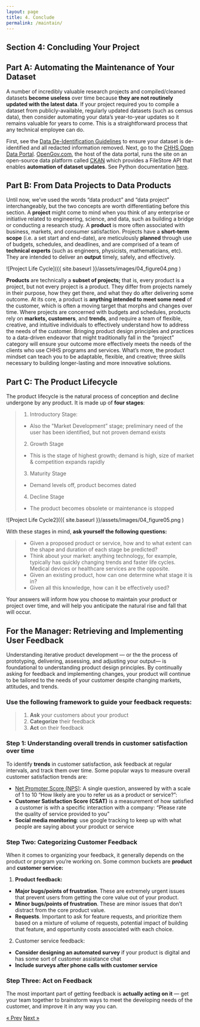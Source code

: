 ```yaml
---
layout: page
title: 4. Conclude
permalink: /maintain/
---
```

## Section 4: Concluding Your Project

## Part A: Automating the Maintenance of Your Dataset

A number of incredibly valuable research projects and compiled/cleaned datasets **become useless** over time because **they are not routinely updated with the latest data**. If your project required you to compile a dataset from publicly-available, regularly updated datasets (such as census data), then consider automating your data’s year-to-year updates so it remains  valuable for years to come. This is a straightforward process that any technical employee can do.

  First, see the [Data De-Identification Guidelines](https://chhsdata.github.io/dataplaybook/documents/CHHS-DDG-V1.0-092316.pdf) to ensure your dataset is de-identified and all redacted information removed. Next, go to the [CHHS Open Data Portal](https://data.chhs.ca.gov/). [OpenGov.com](OpenGov.com), the host of the data portal, runs the site on an open-source data platform called [CKAN](ckan.org) which provides a FileStore API that enables **automation of dataset updates**. See Python documentation [here](https://docs.ckan.org/en/latest/maintaining/filestore.html#filestore-api).

## Part B: From Data Projects to Data Products 

  Until now,  we’ve used the words “data product” and “data project” interchangeably, but the two concepts are worth differentiating before this section. A **project** might come to mind when you think of any enterprise or initiative related to engineering, science, and data, such as building a bridge  or conducting a research study. A **product** is more often associated with business, markets, and consumer satisfaction.
  Projects have a **short-term scope** (i.e. a set start and end-date), are meticulously **planned** through use of budgets, schedules, and deadlines, and are comprised of a team of **technical experts** (such as engineers, physicists, mathematicians, etc). They are intended to deliver an **output** timely, safely, and effectively.

![Project Life Cycle]({{ site.baseurl }}/assets/images/04_figure04.png )

  **Products** are technically a **subset of projects;** that is, every product is a project, but not every project is a product. They differ from projects namely in their purpose, how they get there, and what they do after delivering some outcome. At its core, a product is **anything intended to meet some need** of the customer, which is often a moving target that morphs and changes over time. Where projects are concerned with budgets and schedules, products rely on **markets, customers**, and **trends**, and require a team of flexible, creative, and intuitive individuals to effectively understand how to address the needs of the customer. 
  Bringing product design principles and practices to a data-driven endeavor that might traditionally fall in the “project” category will ensure your outcome more effectively meets the needs of the clients who use CHHS programs and services. What’s more, the product mindset can teach you to be adaptable, flexible, and creative; three skills necessary to building longer-lasting and more innovative solutions. 

## Part C: The Product Lifecycle


The product lifecycle is the natural process of conception and decline undergone by any product. It is made up of **four stages**:

>1. Introductory Stage:
>  * Also the "Market Development” stage; preliminary need of the user has been identified, but not proven demand exists
>2. Growth Stage
>  * This is the stage of highest growth; demand is high, size of market & competition expands rapidly
>3. Maturity Stage
>  * Demand levels off, product becomes dated
>4. Decline Stage
>  * The product becomes obsolete or maintenance is stopped

![Project Life Cycle2]({{ site.baseurl }}/assets/images/04_figure05.png )

With these stages in mind, **ask yourself the following questions:**

>* Given a proposed product or service, how and to what extent can the shape and duration of each stage be predicted?
>  * Think about your market: anything technology, for example, typically has quickly changing trends and faster life cycles. Medical devices or healthcare services are the opposite.
>* Given an existing product, how can one determine what stage it is in?
>* Given all this knowledge, how can it be effectively used?

Your answers will inform how you choose to maintain your product or project over time, and will help you anticipate the natural rise and fall that will occur. 

## For the Manager: Retrieving and Implementing User Feedback

Understanding iterative product development — or the the process of prototyping, delivering, assessing, and adjusting your output— is foundational to understanding product design principles. By continually asking for feedback and implementing changes, your product will continue to be tailored to the needs of  your customer despite changing markets, attitudes, and trends. 

### Use the following framework to guide your feedback requests:

>1. **Ask** your customers about your product
>2. **Categorize** their feedback
>3. **Act** on their feedback

### Step 1: Understanding overall trends in customer satisfaction over time

To identify **trends** in customer satisfaction, ask feedback at regular intervals, and track them over time. 
Some popular ways to measure overall customer satisfaction trends are:
* [Net Promoter Score (NPS)](https://blog.hubspot.com/customer-success/what-is-nps): A single question, answered by with a scale of 1 to 10 “How likely are you to refer us as a product or service?”:
* **Customer Satisfaction Score (CSAT)** is a measurement of how satisfied a customer is with a specific interaction with a company: “Please rate the quality of service provided to you”
* **Social media monitoring**: use google tracking to keep up with what people are saying about your product or service

### Step Two: Categorizing Customer Feedback

When it comes to organizing your feedback, it generally depends on the product or program you’re working on. Some common buckets are **product** and **customer service:**

1. **Product feedback:**
  * **Major bugs/points of frustration**. These are extremely urgent issues that prevent users from getting the core value out of your product.
  * **Minor bugs/points of frustration**. These are minor issues that don’t distract from the core product value.
  * **Requests**. Important to ask for feature requests, and prioritize them based on a mixture of volume of requests, potential impact of building that feature, and opportunity costs associated with each choice.
2. Customer service feedback:
  * **Consider designing an automated survey** if your product is digital and has some sort of customer assistance chat
  * **Include surveys after phone calls with customer service**

### Step Three: Act on Feedback

The most important part of getting feedback is **actually acting on it** — get your team together to brainstorm ways to meet the developing needs of the customer, and improve it in any way you can. 

<!-- Pagination -->
<div class="pagination">
  <a class="pagination-item older" href="{{ site.baseurl }}/evaluate">&laquo; Prev</a>
  <a class="pagination-item newer" href="{{ site.baseurl }}/action_items">Next &raquo;</a>
</div>
